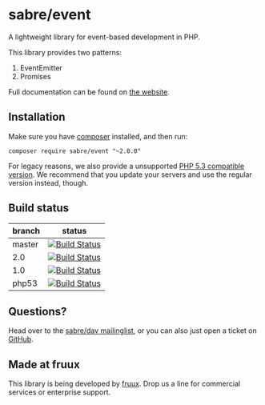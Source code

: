 sabre/event
===========

A lightweight library for event-based development in PHP.

This library provides two patterns:

1. EventEmitter
2. Promises

Full documentation can be found on [the website][1].

Installation
------------

Make sure you have [composer][3] installed, and then run:

    composer require sabre/event "~2.0.0"
    
For legacy reasons, we also provide a unsupported [PHP 5.3 compatible version][6].
We recommend that you update your servers and use the regular version instead, though.

Build status
------------

| branch | status |
| ------ | ------ |
| master | [![Build Status](https://travis-ci.org/fruux/sabre-event.png?branch=master)](https://travis-ci.org/fruux/sabre-event) |
| 2.0    | [![Build Status](https://travis-ci.org/fruux/sabre-event.png?branch=2.0)](https://travis-ci.org/fruux/sabre-event) |
| 1.0    | [![Build Status](https://travis-ci.org/fruux/sabre-event.png?branch=1.0)](https://travis-ci.org/fruux/sabre-event) |
| php53  | [![Build Status](https://travis-ci.org/fruux/sabre-event.png?branch=php53)](https://travis-ci.org/fruux/sabre-event) |


Questions?
----------

Head over to the [sabre/dav mailinglist][4], or you can also just open a ticket
on [GitHub][5].

Made at fruux
-------------

This library is being developed by [fruux](https://fruux.com/). Drop us a line for commercial services or enterprise support.

[1]: http://sabre.io/event/
[3]: http://getcomposer.org/
[4]: http://groups.google.com/group/sabredav-discuss
[5]: https://github.com/fruux/sabre-event/issues/
[6]: https://github.com/fruux/sabre-event/tree/php53